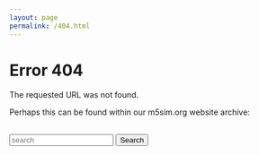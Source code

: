 ```yaml
---
layout: page
permalink: /404.html
---
```


# Error 404

The requested URL was not found.

Perhaps this can be found within our m5sim.org website archive:

<script>

var url = "http://old.gem5.org" + window.location.pathname
document.write('<a href="' + url + '">' + url + '</a>');

</script>

<br>
<div class="search">
  <form action="/search" method="get">
    <label for="search-box"><i class="fa fa-search"></i></label>
    <input type="text" id="search-box" name="query" placeholder="search">
    <button type="submit" value="search" class="btn-outline-primary">Search</button>
  </form>
</div>
<br><br>


<ul id="search-results"></ul>

<script>
  window.store = {
    {% for page in site.pages %}
      "{{ page.url | slugify }}": {
        "title": "{{ page.title | xml_escape }}",
        "content": {{ page.content | strip_html | strip_newlines | jsonify }},
        "url": "{{ page.url | xml_escape }}"
      }
      {% unless forloop.last %},{% endunless %}
    {% endfor %}
  };
</script>
<script src="/assets/js/lunr.min.js"></script>
<script src="/assets/js/search.js"></script>

